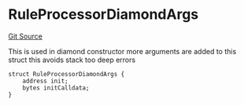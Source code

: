 # RuleProcessorDiamondArgs
[Git Source](https://github.com/thrackle-io/tron/blob/bb9fb29098b7e62d948f810420d516cd6ca78012/src/protocol/economic/ruleProcessor/RuleProcessorDiamond.sol)

This is used in diamond constructor
more arguments are added to this struct
this avoids stack too deep errors


```solidity
struct RuleProcessorDiamondArgs {
    address init;
    bytes initCalldata;
}
```

